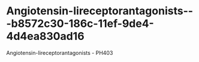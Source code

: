 # Angiotensin-Iireceptorantagonists---b8572c30-186c-11ef-9de4-4d4ea830ad16
Angiotensin-Iireceptorantagonists - PH403
